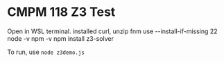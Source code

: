 # CMPM 118 Z3 Test

Open in WSL terminal.
installed curl, unzip
fnm use --install-if-missing 22
node -v
npm -v
npm install z3-solver

To run, use ```node z3demo.js```
